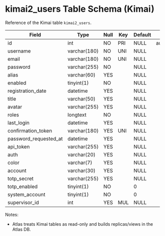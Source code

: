 # kimai2_users Table Schema (Kimai)

Reference of the Kimai table `kimai2_users`.

| Field | Type | Null | Key | Default | Extra |
|-------|------|------|-----|---------|-------|
| id | int | NO | PRI | NULL | auto_increment |
| username | varchar(180) | NO | UNI | NULL |  |
| email | varchar(180) | NO | UNI | NULL |  |
| password | varchar(255) | NO |  | NULL |  |
| alias | varchar(60) | YES |  | NULL |  |
| enabled | tinyint(1) | NO |  | NULL |  |
| registration_date | datetime | YES |  | NULL |  |
| title | varchar(50) | YES |  | NULL |  |
| avatar | varchar(255) | YES |  | NULL |  |
| roles | longtext | NO |  | NULL |  |
| last_login | datetime | YES |  | NULL |  |
| confirmation_token | varchar(180) | YES | UNI | NULL |  |
| password_requested_at | datetime | YES |  | NULL |  |
| api_token | varchar(255) | YES |  | NULL |  |
| auth | varchar(20) | YES |  | NULL |  |
| color | varchar(7) | YES |  | NULL |  |
| account | varchar(30) | YES |  | NULL |  |
| totp_secret | varchar(255) | YES |  | NULL |  |
| totp_enabled | tinyint(1) | NO |  | 0 |  |
| system_account | tinyint(1) | NO |  | 0 |  |
| supervisor_id | int | YES | MUL | NULL |  |

Notes:
- Atlas treats Kimai tables as read-only and builds replicas/views in the Atlas DB.

